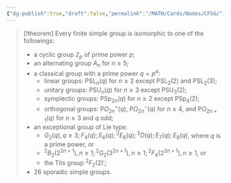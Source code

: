 ```yaml
---
{"dg-publish":true,"draft":false,"permalink":"/MATH/Cards/Nodes/CFSG/","dgPassFrontmatter":true}
---
```



> [!theorem]
> Every finite simple group is isomorphic to one of the followings:
> - a cyclic group $\mathbb{Z}_p$ of prime power $p$;
> - an alternating group $A_n$ for $n\geqslant 5$;
> - a classical group with a prime power $q=p^a$:
> 	- linear groups: $\mathrm{PSL}_n(q)$ for $n\geqslant 2$ except $\mathrm{PSL}_2(2)$ and $\mathrm{PSL}_2(3)$;
> 	- unitary groups: $\mathrm{PSU}_n(q)$ for $n\geqslant 3$ except $\mathrm{PSU}_3(2)$;
> 	- symplectic groups: $\mathrm{PSp}_{2n}(q)$ for $n\geqslant 2$ except $\mathrm{PSp}_4(2)$;
> 	- orthogonal groups: $\mathrm{P}\Omega^{+}_{2n}(q)$, $\mathrm{P}\Omega^{-}_{2n}(q)$ for $n\geqslant 4$, and $\mathrm{P}\Omega_{2n+1}(q)$ for $n\geqslant 3$ and $q$ odd;
> - an exceptional group of Lie type: 
> 	- $G_2(q), q\geqslant 3; F_4(q); E_6(q); {}^2E_6(q); {}^3D(q); E_7(q);E_8(q)$, where $q$ is a prime power, or
> 	- ${}^2B_2(2^{2n+1}), n\geqslant 1; {}^2G_2(3^{2n+1}),n\geqslant 1;{}^2F_4(2^{2n+1}),n\geqslant 1$, or
> 	- the Tits group ${}^2F_2(2)'$;
> - $26$ sporadic simple groups.
